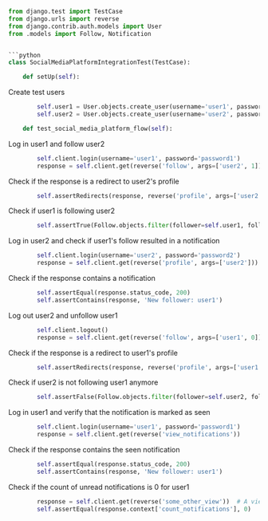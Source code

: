 ```python
from django.test import TestCase
from django.urls import reverse
from django.contrib.auth.models import User
from .models import Follow, Notification


```python
class SocialMediaPlatformIntegrationTest(TestCase):
```


```python
    def setUp(self):
```
Create test users
```python
        self.user1 = User.objects.create_user(username='user1', password='password1')
        self.user2 = User.objects.create_user(username='user2', password='password2')
```

```python
    def test_social_media_platform_flow(self):
```

Log in user1 and follow user2
```python
        self.client.login(username='user1', password='password1')
        response = self.client.get(reverse('follow', args=['user2', 1]))
```

Check if the response is a redirect to user2's profile
```python
        self.assertRedirects(response, reverse('profile', args=['user2']))
```

Check if user1 is following user2
```python
        self.assertTrue(Follow.objects.filter(follower=self.user1, following=self.user2).exists())
```

Log in user2 and check if user1's follow resulted in a notification
```python
        self.client.login(username='user2', password='password2')
        response = self.client.get(reverse('profile', args=['user2']))
```

Check if the response contains a notification
```python
        self.assertEqual(response.status_code, 200)
        self.assertContains(response, 'New follower: user1')
```

Log out user2 and unfollow user1
```python
        self.client.logout()
        response = self.client.get(reverse('follow', args=['user1', 0]))
```

Check if the response is a redirect to user1's profile
```python
        self.assertRedirects(response, reverse('profile', args=['user1']))
```

Check if user2 is not following user1 anymore
```python
        self.assertFalse(Follow.objects.filter(follower=self.user2, following=self.user1).exists())
```

 Log in user1 and verify that the notification is marked as seen
```python
        self.client.login(username='user1', password='password1')
        response = self.client.get(reverse('view_notifications'))
```

Check if the response contains the seen notification
```python
        self.assertEqual(response.status_code, 200)
        self.assertContains(response, 'New follower: user1')
```

Check if the count of unread notifications is 0 for user1
```python
        response = self.client.get(reverse('some_other_view'))  # A view that uses CountNotifications
        self.assertEqual(response.context['count_notifications'], 0)
```
